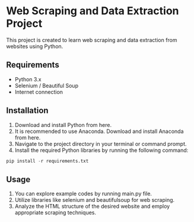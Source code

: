 # Web Scraping and Data Extraction Project

This project is created to learn web scraping and data extraction from websites using Python.

## Requirements

- Python 3.x
- Selenium / Beautiful Soup
- Internet connection

## Installation

1. Download and install Python from here.
2. It is recommended to use Anaconda. Download and install Anaconda from here.
3. Navigate to the project directory in your terminal or command prompt.
4. Install the required Python libraries by running the following command:

```python
pip install -r requirements.txt
```

## Usage

1. You can explore example codes by running main.py file.
2. Utilize libraries like selenium and beautifulsoup for web scraping.
3. Analyze the HTML structure of the desired website and employ appropriate scraping techniques.
